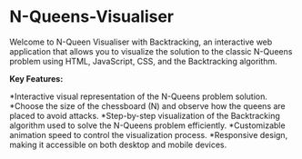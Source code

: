 # N-Queens-Visualiser
Welcome to N-Queen Visualiser with Backtracking, an interactive web application that allows you to visualize the solution to the classic N-Queens problem using HTML, JavaScript, CSS, and the Backtracking algorithm.

<b>Key Features:</b><br>

*Interactive visual representation of the N-Queens problem solution.
*Choose the size of the chessboard (N) and observe how the queens are placed to avoid attacks.
*Step-by-step visualization of the Backtracking algorithm used to solve the N-Queens problem efficiently.
*Customizable animation speed to control the visualization process.
*Responsive design, making it accessible on both desktop and mobile devices.
